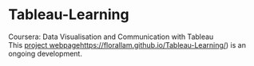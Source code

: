 # Tableau-Learning
Coursera: Data Visualisation and Communication with Tableau <br>
This [project webpage](https://florallam.github.io/Tableau-Learning/)https://florallam.github.io/Tableau-Learning/) is an ongoing development.
